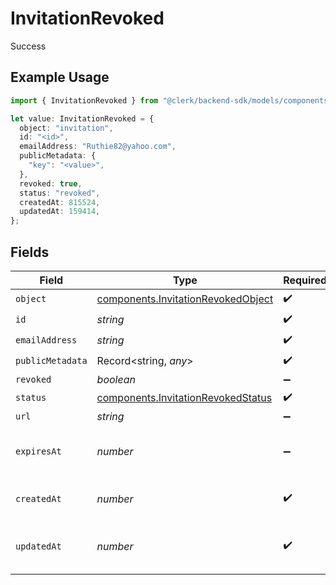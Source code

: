 # InvitationRevoked

Success

## Example Usage

```typescript
import { InvitationRevoked } from "@clerk/backend-sdk/models/components";

let value: InvitationRevoked = {
  object: "invitation",
  id: "<id>",
  emailAddress: "Ruthie82@yahoo.com",
  publicMetadata: {
    "key": "<value>",
  },
  revoked: true,
  status: "revoked",
  createdAt: 815524,
  updatedAt: 159414,
};
```

## Fields

| Field                                                                                    | Type                                                                                     | Required                                                                                 | Description                                                                              | Example                                                                                  |
| ---------------------------------------------------------------------------------------- | ---------------------------------------------------------------------------------------- | ---------------------------------------------------------------------------------------- | ---------------------------------------------------------------------------------------- | ---------------------------------------------------------------------------------------- |
| `object`                                                                                 | [components.InvitationRevokedObject](../../models/components/invitationrevokedobject.md) | :heavy_check_mark:                                                                       | N/A                                                                                      |                                                                                          |
| `id`                                                                                     | *string*                                                                                 | :heavy_check_mark:                                                                       | N/A                                                                                      |                                                                                          |
| `emailAddress`                                                                           | *string*                                                                                 | :heavy_check_mark:                                                                       | N/A                                                                                      |                                                                                          |
| `publicMetadata`                                                                         | Record<string, *any*>                                                                    | :heavy_check_mark:                                                                       | N/A                                                                                      |                                                                                          |
| `revoked`                                                                                | *boolean*                                                                                | :heavy_minus_sign:                                                                       | N/A                                                                                      | true                                                                                     |
| `status`                                                                                 | [components.InvitationRevokedStatus](../../models/components/invitationrevokedstatus.md) | :heavy_check_mark:                                                                       | N/A                                                                                      | revoked                                                                                  |
| `url`                                                                                    | *string*                                                                                 | :heavy_minus_sign:                                                                       | N/A                                                                                      |                                                                                          |
| `expiresAt`                                                                              | *number*                                                                                 | :heavy_minus_sign:                                                                       | Unix timestamp of expiration.<br/>                                                       |                                                                                          |
| `createdAt`                                                                              | *number*                                                                                 | :heavy_check_mark:                                                                       | Unix timestamp of creation.<br/>                                                         |                                                                                          |
| `updatedAt`                                                                              | *number*                                                                                 | :heavy_check_mark:                                                                       | Unix timestamp of last update.<br/>                                                      |                                                                                          |